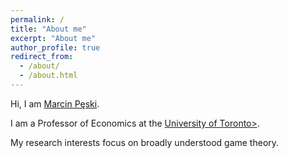 ```yaml
---
permalink: /
title: "About me"
excerpt: "About me"
author_profile: true
redirect_from: 
  - /about/
  - /about.html
---
```


<p>Hi, I am <a href="https://culture.pl/en/article/a-foreigners-guide-to-the-polish-alphabet">Marcin Pęski</a>.</p>
<p>I am a Professor of Economics at the <a href="https://www.economics.utoronto.ca/index.php/index/index/home">University of Toronto></a>. </p>
<p>My research interests focus on broadly understood game theory.</p>
